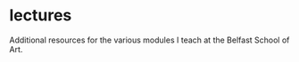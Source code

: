 lectures
========

Additional resources for the various modules I teach at the Belfast School of Art.
